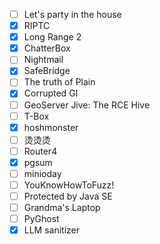 - [ ] Let's party in the house
- [X] RIPTC
- [x] Long Range 2
- [x] ChatterBox
- [ ] Nightmail
- [x] SafeBridge
- [ ] The truth of Plain
- [x] Corrupted GI
- [ ] GeoServer Jive: The RCE Hive
- [ ] T-Box
- [x] hoshmonster
- [ ] 烫烫烫
- [ ] Router4
- [x] pgsum
- [ ] minioday
- [ ] YouKnowHowToFuzz!
- [ ] Protected by Java SE
- [ ] Grandma's Laptop
- [ ] PyGhost
- [x] LLM sanitizer
